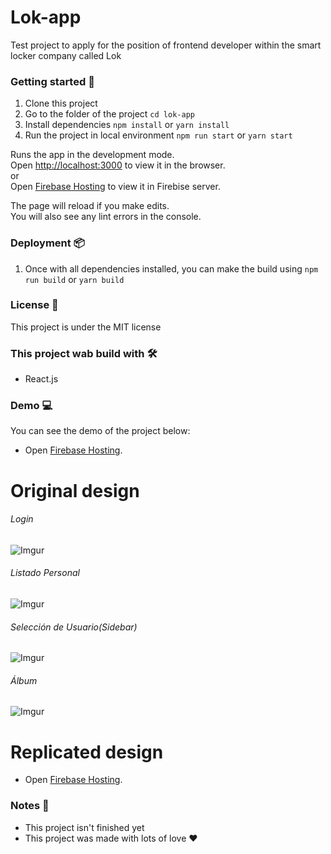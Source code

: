 # Lok-app

Test project to apply for the position of frontend developer within the smart locker company called Lok

### Getting started 🚀

1. Clone this project
2. Go to the folder of the project `cd lok-app`
3. Install dependencies `npm install` or `yarn install`
4. Run the project in local environment `npm run start` or `yarn start`

Runs the app in the development mode.\
Open [http://localhost:3000](http://localhost:3000) to view it in the browser.
<br />or<br />
Open [Firebase Hosting](https://lok-app-d005b.web.app/) to view it in Firebise server.

The page will reload if you make edits.\
You will also see any lint errors in the console.

### Deployment 📦

1. Once with all dependencies installed, you can make the build using `npm run build` or `yarn build`

### License 🚧

This project is under the MIT license

### This project wab build with 🛠

- React.js

### Demo 💻

You can see the demo of the project below:

- Open [Firebase Hosting](https://lok-app-d005b.web.app/).

# Original design

###### Login

![Imgur](https://i.imgur.com/A8W7QLv.png)

###### Listado Personal

![Imgur](https://i.imgur.com/4GJg8qu.png)

###### Selección de Usuario(Sidebar)

![Imgur](https://i.imgur.com/IQ3q3QT.png)

###### Álbum

![Imgur](https://i.imgur.com/XPE7Dfm.png)

# Replicated design

- Open [Firebase Hosting](https://lok-app-d005b.web.app/).

### Notes 🎉

- This project isn't finished yet
- This project was made with lots of love ❤
